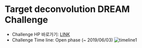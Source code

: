 
Target deconvolution DREAM Challenge
====================================

* Challenge HP 바로가기: [LINK](https://www.synapse.org/#!Synapse:syn15589870/wiki/592761)
* Challenge Time line: Open phase (~ 2019/06/03)
![timeline1](./image/timeline.png)